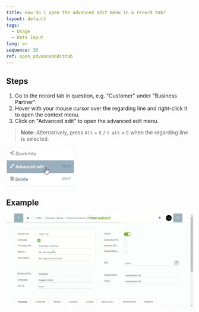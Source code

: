 ```yaml
---
title: How do I open the advanced edit menu in a record tab?
layout: default
tags:
  - Usage
  - Data Input
lang: en
sequence: 30
ref: open_advancededittab
---
```


## Steps
1. Go to the record tab in question, e.g. "Customer" under "Business Partner".
1. Hover with your mouse cursor over the regarding line and right-click it to open the context menu.
1. Click on "Advanced edit" to open the advanced edit menu.
 >**Note:** Alternatively, press `Alt` + `E` / `⌥ alt` + `E` when the regarding line is selected.

 ![](assets/AdvancedEdit_ContextMenu.png)

## Example
![](assets/AdvancedEditTab_Open.gif)
